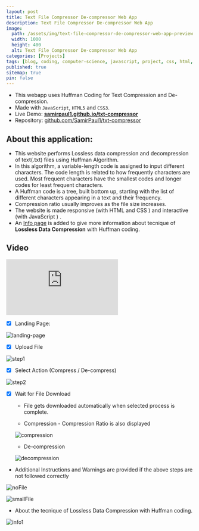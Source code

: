 ```yaml
---
layout: post
title: Text File Compressor De-compressor Web App
description: Text File Compressor De-compressor Web App
image:
  path: /assets/img/text-file-compressor-de-compressor-web-app-preview.webp
  width: 1000
  height: 400
  alt: Text File Compressor De-compressor Web App
categories: [Projects]
tags: [blog, coding, computer-science, javascript, project, css, html, encoding, encoder, huffman, huffman-coding, huffman-compression-algorithm, txt, lossless-compression-algorithm, file-compression, huffman-encoder, huffman-decoder, huffman-encoding, txt-encode, txt-decode, lossless-compression, github, projects, web-development, lossless-data-compression, online-file-compressor, txt-compressor, algorithm]
published: true
sitemap: true
pin: false
---
```



- This webapp uses Huffman Coding for Text Compression and De-compression.
- Made with ```JavaScript```, ```HTML5``` and ```CSS3```.
- Live Demo: [**samirpaul1.github.io/txt-compressor**](https://samirpaul1.github.io/txt-compressor/)
- Repository: [github.com/SamirPaul1/txt-compressor](https://github.com/SamirPaul1/txt-compressor)


## About this application:

* This website performs Lossless data compression and decompression of text(.txt) files using Huffman Algorithm.
* In this algorithm, a variable-length code is assigned to input different characters. The code length is related to how frequently characters are used. Most frequent characters have the smallest codes and longer codes for least frequent characters.
* A Huffman code is a tree, built bottom up, starting with the list of different characters appearing in a text and their frequency. 
* Compression ratio usually improves as the file size increases.
* The website is made responsive (with HTML and CSS ) and interactive (with JavaScript ) .
* An [Info page](https://samirpaul1.github.io/txt-compressor/info.html) is added to give more information about tecnique of **Lossless Data Compression** with Huffman coding.




## Video

<iframe src="https://user-images.githubusercontent.com/77569653/172716965-50560f4a-2acf-4013-ae87-8b474b2a09e3.mp4" frameborder="0" allowfullscreen></iframe>


- [x] Landing Page:

<a> ![landing-page](/assets/img/text-file-compressor-de-compressor-web-app-landing-page.png) </a>

- [x] Upload File

<a> ![step1](/assets/img/text-file-compressor-de-compressor-web-app-step1.png) </a>


- [x] Select Action (Compress / De-compress)

<a> ![step2](/assets/img/text-file-compressor-de-compressor-web-app-step2.png) </a>


- [x] Wait for File Download
    * File gets downloaded automatically when selected process is complete.

    * Compression - Compression Ratio is also displayed 

    <a> ![compression](/assets/img/text-file-compressor-de-compressor-web-app-step3.png) </a>
    
    * De-compression

    <a> ![decompression](/assets/img/text-file-compressor-de-compressor-web-app-decompression.png) </a>

* Additional Instructions and Warnings are provided if the above steps are not followed correctly

<a> ![noFile](/assets/img/text-file-compressor-de-compressor-web-app-nofile.png) </a>

<a> ![smallFile](/assets/img/text-file-compressor-de-compressor-web-app-verysmallfile.png)  </a>



* About the tecnique of Lossless Data Compression with Huffman coding.

<a> ![info1](/assets/img/text-file-compressor-de-compressor-web-app-info.jpeg) </a>
